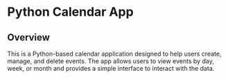 # Python Calendar App

## Overview

This is a Python-based calendar application designed to help users create, manage, and delete events. The app allows users to view events by day, week, or month and provides a simple interface to interact with the data.
